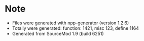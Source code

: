 # Note
 - Files were generated with npp-generator (version 1.2.6)  
 - Totally were generated: function: 1421, misc 123, define 1164  
 - Generated from SourceMod 1.9 (build 6251)
